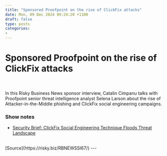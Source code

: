 ```yaml
---
title: "Sponsored Proofpoint on the rise of ClickFix attacks"
date: Mon, 09 Dec 2024 09:24:20 +1100
draft: false
type: posts
categories: 
- 
---
```

# Sponsored Proofpoint on the rise of ClickFix attacks

<br/>

<br/>
In this Risky Business News sponsor interview, Catalin Cimpanu talks with Proofpoint senior threat intelligence analyst Selena Larson about the rise of Attacker-in-the-Middle phishing and ClickFix social engineering campaigns.

### Show notes

-   [Security Brief: ClickFix Social Engineering Technique Floods Threat Landscape](https://www.proofpoint.com/us/blog/threat-insight/security-brief-clickfix-social-engineering-technique-floods-threat-landscape)

<br/>
[Source](https://risky.biz/RBNEWSSI67/)
---
